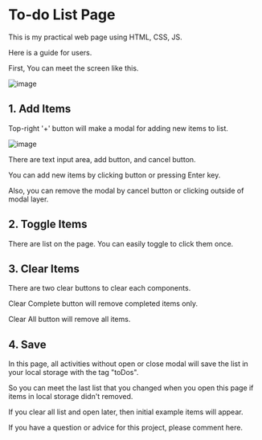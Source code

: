 # To-do List Page

This is my practical web page using HTML, CSS, JS.

Here is a guide for users.

First, You can meet the screen like this.

![image](https://user-images.githubusercontent.com/46925347/126652513-f7b3a3ed-762a-412a-bac1-f9900a6402a1.png)

## 1. Add Items

Top-right '+' button will make a modal for adding new items to list.

![image](https://user-images.githubusercontent.com/46925347/126652868-97265a7a-3034-4be7-9beb-104e9ce078cd.png)

There are text input area, add button, and cancel button.

You can add new items by clicking button or pressing Enter key.

Also, you can remove the modal by cancel button or clicking outside of modal layer.

## 2. Toggle Items

There are list on the page. You can easily toggle to click them once.

## 3. Clear Items

There are two clear buttons to clear each components.

Clear Complete button will remove completed items only.

Clear All button will remove all items.

## 4. Save

In this page, all activities without open or close modal will save the list in your local storage with the tag "toDos".

So you can meet the last list that you changed when you open this page if items in local storage didn't removed.

If you clear all list and open later, then initial example items will appear.

If you have a question or advice for this project, please comment here.
